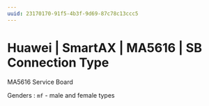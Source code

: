 ```yaml
---
uuid: 23170170-91f5-4b3f-9d69-87c78c13ccc5
---
```

# Huawei | SmartAX | MA5616 | SB Connection Type

MA5616 Service Board

Genders
: `mf` - male and female types
